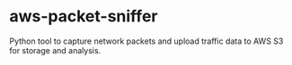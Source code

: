 # aws-packet-sniffer
Python tool to capture network packets and upload traffic data to AWS S3 for storage and analysis.
